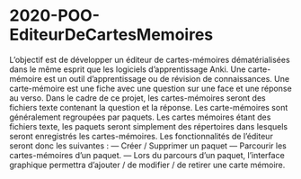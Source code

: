 # 2020-POO-EditeurDeCartesMemoires

L’objectif est de développer un éditeur de cartes-mémoires dématérialisées
dans le même esprit que les logiciels d’apprentissage Anki.
Une carte-mémoire est un outil d’apprentissage ou de révision de connaissances.
Une carte-mémoire est une fiche avec une question sur une face et une
réponse au verso. Dans le cadre de ce projet, les cartes-mémoires seront des
fichiers texte contenant la question et la réponse. Les carte-mémoires sont généralement
regroupées par paquets. Les cartes mémoires étant des fichiers texte,
les paquets seront simplement des répertoires dans lesquels seront enregistrés
les cartes-mémoires. Les fonctionnalités de l’éditeur seront donc les suivantes :
— Créer / Supprimer un paquet
— Parcourir les cartes-mémoires d’un paquet.
— Lors du parcours d’un paquet, l’interface graphique permettra d’ajouter
/ de modifier / de retirer une carte mémoire.
